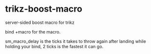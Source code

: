# trikz-boost-macro
server-sided boost macro for trikz

bind +macro for the macro.

sm_macro_delay is the ticks it takes to throw again after landing while holding your bind, 2 ticks is the fastest it can go.
